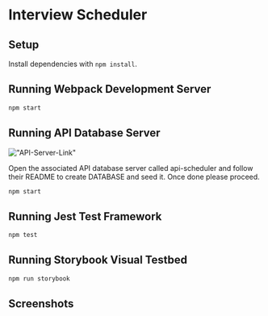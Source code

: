 # Interview Scheduler

## Setup

Install dependencies with `npm install`.

## Running Webpack Development Server

```sh
npm start
```
## Running API Database Server
!["API-Server-Link"](https://github.com/valik94/scheduler-api)

Open the associated API database server called api-scheduler and follow their README to create DATABASE and seed it.
Once done please proceed. 

```sh
npm start
```

## Running Jest Test Framework

```sh
npm test
```

## Running Storybook Visual Testbed

```sh
npm run storybook
```




## Screenshots

